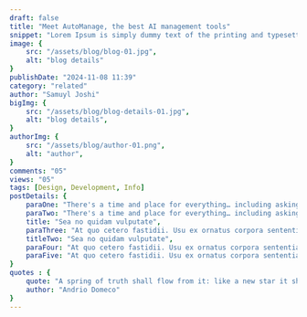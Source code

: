 ```yaml
---
draft: false
title: "Meet AutoManage, the best AI management tools"
snippet: "Lorem Ipsum is simply dummy text of the printing and typesetting industry."
image: {
    src: "/assets/blog/blog-01.jpg",
    alt: "blog details"
}
publishDate: "2024-11-08 11:39"
category: "related"
author: "Samuyl Joshi"
bigImg: {
    src: "/assets/blog/blog-details-01.jpg",
    alt: "blog details",
}
authorImg: {
    src: "/assets/blog/author-01.png",
    alt: "author",
}
comments: "05"
views: "05"
tags: [Design, Development, Info]
postDetails: {
    paraOne: "There's a time and place for everything… including asking for reviews. For instance: you should not asking for a review on your checkout page. The sole purpose of this page is to guide your customer to complete their purchase, and this means that the page should be as minimalist and pared-down possible. You don't want to have any unnecessary elements or Call To Actions.",
    paraTwo: "There's a time and place for everything… including asking for reviews. For instance: you should not asking for a review on your checkout page. The sole purpose of this page is to guide your customer to complete their purchase, and this means that the page should be as minimalist and pared-down possible. You don't want to have any unnecessary elements or Call To Actions.",
    title: "Sea no quidam vulputate",
    paraThree: "At quo cetero fastidii. Usu ex ornatus corpora sententiae, vocibus deleniti ut nec. Ut enim eripuit eligendi est, in iracundia signiferumque quo. Sed virtute suavitate suscipiantur ea, dolor this can eloquentiam ei pro. Suas adversarium interpretaris eu sit, eum viris impedit ne. Erant appareat corrumpit ei vel.",
    titleTwo: "Sea no quidam vulputate",
    paraFour: "At quo cetero fastidii. Usu ex ornatus corpora sententiae, vocibus deleniti ut nec. Ut enim eripuit eligendi est, in iracundia signiferumque quo. Sed virtute suavitate suscipiantur ea, dolor this can eloquentiam ei pro. Suas adversarium interpretaris eu sit, eum viris impedit ne. Erant appareat corrumpit ei vel.",
    paraFive: "At quo cetero fastidii. Usu ex ornatus corpora sententiae, vocibus deleniti ut nec. Ut enim eripuit eligendi est, in iracundia signiferumque quo. Sed virtute suavitate suscipiantur ea, dolor this can eloquentiam ei pro. Suas adversarium interpretaris eu sit, eum viris impedit ne. Erant appareat corrumpit ei vel."
}
quotes : {
    quote: "A spring of truth shall flow from it: like a new star it shall scatter the darkness of ignorance, and cause a light heretofore unknown to shine amongst men.",
    author: "Andrio Domeco"
}
---
```

